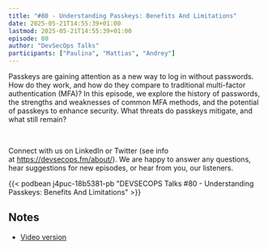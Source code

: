 ```yaml
---
title: "#80 - Understanding Passkeys: Benefits And Limitations"
date: 2025-05-21T14:55:39+01:00
lastmod: 2025-05-21T14:55:39+01:00
episode: 80
author: "DevSecOps Talks"
participants: ["Paulina", "Mattias", "Andrey"]
---
```


Passkeys are gaining attention as a new way to log in without passwords. How do they work, and how do they compare to traditional multi-factor authentication (MFA)? In this episode, we explore the history of passwords, the strengths and weaknesses of common MFA methods, and the potential of passkeys to enhance security. What threats do passkeys mitigate, and what still remain?<p>&nbsp;</p><p>Connect with us on LinkedIn or Twitter (see info at https://devsecops.fm/about/). We are happy to answer any questions, hear suggestions for new episodes, or hear from you, our listeners.</p>

<!--more-->

<!-- Player -->

 {{<  podbean j4puc-18b5381-pb "DEVSECOPS Talks #80 - Understanding Passkeys: Benefits And Limitations"  >}} 

## Notes

* [Video version](https://youtu.be/96_P1N1hwZQ)